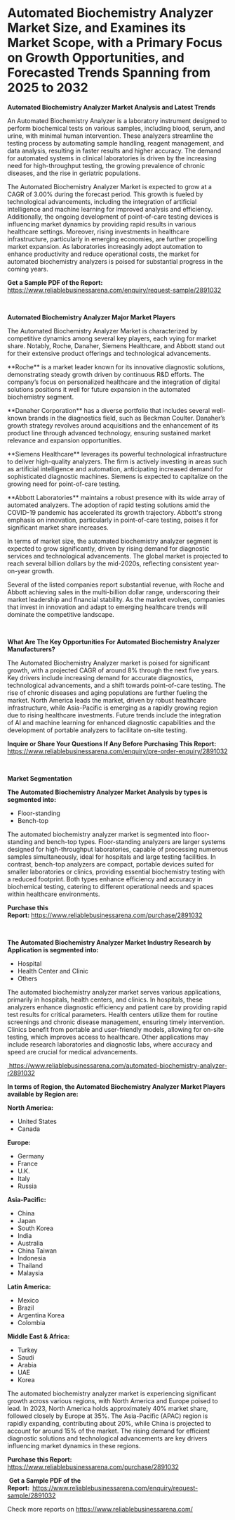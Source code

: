 <p><h1>Automated Biochemistry Analyzer Market Size, and Examines its Market Scope, with a Primary Focus on Growth Opportunities, and Forecasted Trends Spanning from 2025 to 2032</h1></p><p><strong>Automated Biochemistry Analyzer Market Analysis and Latest Trends</strong></p>
<p><p>An Automated Biochemistry Analyzer is a laboratory instrument designed to perform biochemical tests on various samples, including blood, serum, and urine, with minimal human intervention. These analyzers streamline the testing process by automating sample handling, reagent management, and data analysis, resulting in faster results and higher accuracy. The demand for automated systems in clinical laboratories is driven by the increasing need for high-throughput testing, the growing prevalence of chronic diseases, and the rise in geriatric populations.</p><p>The Automated Biochemistry Analyzer Market is expected to grow at a CAGR of 3.00% during the forecast period. This growth is fueled by technological advancements, including the integration of artificial intelligence and machine learning for improved analysis and efficiency. Additionally, the ongoing development of point-of-care testing devices is influencing market dynamics by providing rapid results in various healthcare settings. Moreover, rising investments in healthcare infrastructure, particularly in emerging economies, are further propelling market expansion. As laboratories increasingly adopt automation to enhance productivity and reduce operational costs, the market for automated biochemistry analyzers is poised for substantial progress in the coming years.</p></p>
<p><strong>Get a Sample PDF of the Report:&nbsp;</strong> <a href="https://www.reliablebusinessarena.com/enquiry/request-sample/2891032?utm_campaign=3263&utm_medium=2&utm_source=Github&utm_content=ia&utm_term=14032025&utm_id=automated-biochemistry-analyzer">https://www.reliablebusinessarena.com/enquiry/request-sample/2891032</a></p>
<p>&nbsp;</p>
<p><strong>Automated Biochemistry Analyzer Major Market Players</strong></p>
<p><p>The Automated Biochemistry Analyzer Market is characterized by competitive dynamics among several key players, each vying for market share. Notably, Roche, Danaher, Siemens Healthcare, and Abbott stand out for their extensive product offerings and technological advancements.</p><p>**Roche** is a market leader known for its innovative diagnostic solutions, demonstrating steady growth driven by continuous R&D efforts. The company’s focus on personalized healthcare and the integration of digital solutions positions it well for future expansion in the automated biochemistry segment.</p><p>**Danaher Corporation** has a diverse portfolio that includes several well-known brands in the diagnostics field, such as Beckman Coulter. Danaher’s growth strategy revolves around acquisitions and the enhancement of its product line through advanced technology, ensuring sustained market relevance and expansion opportunities.</p><p>**Siemens Healthcare** leverages its powerful technological infrastructure to deliver high-quality analyzers. The firm is actively investing in areas such as artificial intelligence and automation, anticipating increased demand for sophisticated diagnostic machines. Siemens is expected to capitalize on the growing need for point-of-care testing.</p><p>**Abbott Laboratories** maintains a robust presence with its wide array of automated analyzers. The adoption of rapid testing solutions amid the COVID-19 pandemic has accelerated its growth trajectory. Abbott's strong emphasis on innovation, particularly in point-of-care testing, poises it for significant market share increases.</p><p>In terms of market size, the automated biochemistry analyzer segment is expected to grow significantly, driven by rising demand for diagnostic services and technological advancements. The global market is projected to reach several billion dollars by the mid-2020s, reflecting consistent year-on-year growth.</p><p>Several of the listed companies report substantial revenue, with Roche and Abbott achieving sales in the multi-billion dollar range, underscoring their market leadership and financial stability. As the market evolves, companies that invest in innovation and adapt to emerging healthcare trends will dominate the competitive landscape.</p></p>
<p>&nbsp;</p>
<p><strong>What Are The Key Opportunities For Automated Biochemistry Analyzer Manufacturers?</strong></p>
<p><p>The Automated Biochemistry Analyzer market is poised for significant growth, with a projected CAGR of around 8% through the next five years. Key drivers include increasing demand for accurate diagnostics, technological advancements, and a shift towards point-of-care testing. The rise of chronic diseases and aging populations are further fueling the market. North America leads the market, driven by robust healthcare infrastructure, while Asia-Pacific is emerging as a rapidly growing region due to rising healthcare investments. Future trends include the integration of AI and machine learning for enhanced diagnostic capabilities and the development of portable analyzers to facilitate on-site testing.</p></p>
<p><strong>Inquire or Share Your Questions If Any Before Purchasing This Report:</strong> <a href="https://www.reliablebusinessarena.com/enquiry/pre-order-enquiry/2891032?utm_campaign=3263&utm_medium=2&utm_source=Github&utm_content=ia&utm_term=14032025&utm_id=automated-biochemistry-analyzer">https://www.reliablebusinessarena.com/enquiry/pre-order-enquiry/2891032</a></p>
<p>&nbsp;</p>
<p><strong>Market Segmentation</strong></p>
<p><strong>The Automated Biochemistry Analyzer Market Analysis by types is segmented into:</strong></p>
<p><ul><li> Floor-standing</li><li>Bench-top </li></ul></p>
<p><p>The automated biochemistry analyzer market is segmented into floor-standing and bench-top types. Floor-standing analyzers are larger systems designed for high-throughput laboratories, capable of processing numerous samples simultaneously, ideal for hospitals and large testing facilities. In contrast, bench-top analyzers are compact, portable devices suited for smaller laboratories or clinics, providing essential biochemistry testing with a reduced footprint. Both types enhance efficiency and accuracy in biochemical testing, catering to different operational needs and spaces within healthcare environments.</p></p>
<p><strong>Purchase this Report:&nbsp;</strong><a href="https://www.reliablebusinessarena.com/purchase/2891032?utm_campaign=3263&utm_medium=2&utm_source=Github&utm_content=ia&utm_term=14032025&utm_id=automated-biochemistry-analyzer">https://www.reliablebusinessarena.com/purchase/2891032</a></p>
<p>&nbsp;</p>
<p><strong>The Automated Biochemistry Analyzer Market Industry Research by Application is segmented into:</strong></p>
<p><ul><li> Hospital</li><li>Health Center and Clinic</li><li>Others </li></ul></p>
<p><p>The automated biochemistry analyzer market serves various applications, primarily in hospitals, health centers, and clinics. In hospitals, these analyzers enhance diagnostic efficiency and patient care by providing rapid test results for critical parameters. Health centers utilize them for routine screenings and chronic disease management, ensuring timely intervention. Clinics benefit from portable and user-friendly models, allowing for on-site testing, which improves access to healthcare. Other applications may include research laboratories and diagnostic labs, where accuracy and speed are crucial for medical advancements.</p></p>
<p><a href="https://www.reliablebusinessarena.com/automated-biochemistry-analyzer-r2891032?utm_campaign=3263&utm_medium=2&utm_source=Github&utm_content=ia&utm_term=14032025&utm_id=automated-biochemistry-analyzer">&nbsp;https://www.reliablebusinessarena.com/automated-biochemistry-analyzer-r2891032</a></p>
<p><strong>In terms of Region, the Automated Biochemistry Analyzer Market Players available by Region are:</strong></p>
<p>
    <p> <strong> North America: </strong>
        <ul>
            <li>United States</li>
            <li>Canada</li>
        </ul>
        </p> 
    <p> <strong> Europe: </strong>
        <ul>
            <li>Germany</li>
            <li>France</li>
            <li>U.K.</li>
            <li>Italy</li>
            <li>Russia</li>
        </ul>
        </p> 
    <p> <strong> Asia-Pacific: </strong>
        <ul>
            <li>China</li>
            <li>Japan</li>
            <li>South Korea</li>
            <li>India</li>
            <li>Australia</li>
            <li>China Taiwan</li>
            <li>Indonesia</li>
            <li>Thailand</li>
            <li>Malaysia</li>
        </ul>
        </p> 
    <p> <strong> Latin America: </strong>
        <ul>
            <li>Mexico</li>
            <li>Brazil</li>
            <li>Argentina Korea</li>
            <li>Colombia</li>
        </ul>
        </p> 
    <p> <strong> Middle East & Africa: </strong>
        <ul>
            <li>Turkey</li>
            <li>Saudi</li>
            <li>Arabia</li>
            <li>UAE</li>
            <li>Korea</li>
        </ul>
    </p>
    </p>
<p><p>The automated biochemistry analyzer market is experiencing significant growth across various regions, with North America and Europe poised to lead. In 2023, North America holds approximately 40% market share, followed closely by Europe at 35%. The Asia-Pacific (APAC) region is rapidly expanding, contributing about 20%, while China is projected to account for around 15% of the market. The rising demand for efficient diagnostic solutions and technological advancements are key drivers influencing market dynamics in these regions.</p></p>
<p><strong>Purchase this Report: </strong><a href="https://www.reliablebusinessarena.com/purchase/2891032?utm_campaign=3263&utm_medium=2&utm_source=Github&utm_content=ia&utm_term=14032025&utm_id=automated-biochemistry-analyzer">https://www.reliablebusinessarena.com/purchase/2891032</a></p>
<p>&nbsp;<strong>Get a Sample PDF of the Report:&nbsp;&nbsp;</strong><a href="https://www.reliablebusinessarena.com/enquiry/request-sample/2891032?utm_campaign=3263&utm_medium=2&utm_source=Github&utm_content=ia&utm_term=14032025&utm_id=automated-biochemistry-analyzer">https://www.reliablebusinessarena.com/enquiry/request-sample/2891032</a></p>
<p><strong></strong></p>
<p>Check more reports on <a href="https://www.reliablebusinessarena.com/?utm_campaign=3263&utm_medium=2&utm_source=Github&utm_content=ia&utm_term=14032025&utm_id=automated-biochemistry-analyzer">https://www.reliablebusinessarena.com/</a></p>
